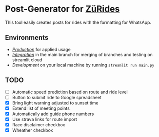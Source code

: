# Post-Generator for [ZüRides](https://www.xn--zrides-3ya.ch/)

This tool easily creates posts for rides with the formatting for WhatsApp.

## Environments

* *[Production](https://zürides-post-generator.streamlit.app/)* for applied usage
* *[Integration](https://zpg-int.streamlit.app/)* in the main branch for merging of branches and testing on streamlit cloud
* *Development* on your local machine by running `streamlit run main.py`

## TODO

* [ ] Automatic speed prediction based on route and ride level
* [ ] Button to submit ride to Google spreadsheet
* [x] Bring light warning adjusted to sunset time
* [x] Extend list of meeting points
* [x] Automatically add guide phone numbers
* [x] Use strava links for route import
* [x] Race disclaimer checkbox
* [x] Wheather checkbox
